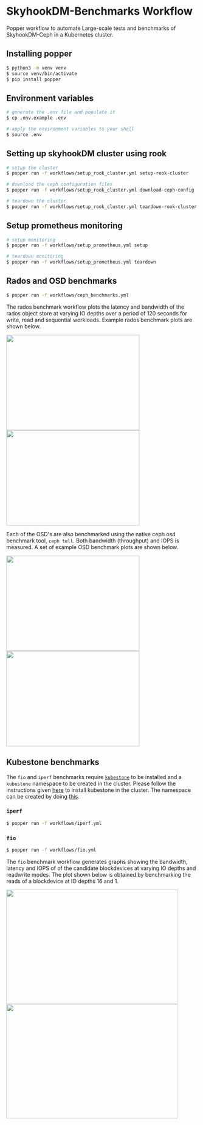 # SkyhookDM-Benchmarks Workflow

Popper workflow to automate Large-scale tests and benchmarks of SkyhookDM-Ceph in a Kubernetes cluster.

## Installing popper
```bash
$ python3 -m venv venv
$ source venv/bin/activate
$ pip install popper
```

## Environment variables
```bash
# generate the .env file and populate it
$ cp .env.example .env 

# apply the environment variables to your shell
$ source .env
```

## Setting up skyhookDM cluster using rook
```bash
# setup the cluster
$ popper run -f workflows/setup_rook_cluster.yml setup-rook-cluster

# download the ceph configuration files
$ popper run -f workflows/setup_rook_cluster.yml download-ceph-config

# teardown the cluster
$ popper run -f workflows/setup_rook_cluster.yml teardown-rook-cluster
```

## Setup prometheus monitoring
```bash
# setup monitoring
$ popper run -f workflows/setup_prometheus.yml setup

# teardown monitoring
$ popper run -f workflows/setup_prometheus.yml teardown
```

## Rados and OSD benchmarks
```bash
$ popper run -f workflows/ceph_benchmarks.yml 
```

The rados benchmark workflow plots the latency and bandwidth of the rados object store at varying IO depths over a period of 120 seconds for write, read and sequential workloads. Example rados benchmark plots are shown below.

<img src="https://user-images.githubusercontent.com/33978990/86970919-e123f100-c18d-11ea-9baf-2fb7656e23e5.png" height="250" width="350" />

<img src="https://user-images.githubusercontent.com/33978990/86972328-67413700-c190-11ea-8a43-9f3000b94396.png" height="250" width="350" />

Each of the OSD's are also benchmarked using the native ceph osd benchmark tool, `ceph tell`. 
Both bandwidth (throughput) and IOPS is measured. A set of example OSD benchmark plots are shown below.

<img src="https://user-images.githubusercontent.com/33978990/86971224-6c04eb80-c18e-11ea-90d2-59d9e762149a.png" height="250" width="350" />      

<img src="https://user-images.githubusercontent.com/33978990/86971992-c9e60300-c18f-11ea-89ea-436e108ff498.png" height="250" width="350" />


## Kubestone benchmarks

The `fio` and `iperf` benchmarks require [`kubestone`](https://kubestone.io/en/latest/) to be installed and a `kubestone` namespace to be created in the cluster.
Please follow the instructions given [here](https://kubestone.io/en/latest/quickstart/#installation) to install kubestone in the cluster. The namespace can be created by doing [this](https://kubestone.io/en/latest/quickstart/#namespace).

### `iperf`
```bash
$ popper run -f workflows/iperf.yml
```

### `fio`
```bash
$ popper run -f workflows/fio.yml
```
The `fio` benchmark workflow generates graphs showing the bandwidth, latency and IOPS of of the candidate
blockdevices at varying IO depths and readwrite modes. The plot shown below is obtained by benchmarking the reads of a blockdevice at IO depths 16 and 1.

<img src="https://user-images.githubusercontent.com/33978990/86969921-29421400-c18c-11ea-96de-0e58f7936527.png" height="300" width="450" />

<img src="https://user-images.githubusercontent.com/33978990/86972712-ffd7b700-c190-11ea-8276-ded3c73269ec.png" height="300" width="450" />
